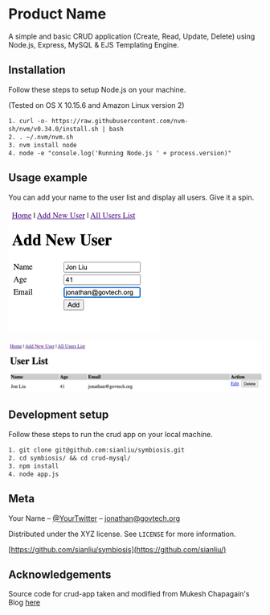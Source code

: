 # Product Name
A simple and basic CRUD application (Create, Read, Update, Delete) using Node.js, Express, MySQL & EJS Templating Engine.

## Installation

Follow these steps to setup Node.js on your machine. 

(Tested on OS X 10.15.6 and Amazon Linux version 2)
 
```
1. curl -o- https://raw.githubusercontent.com/nvm-sh/nvm/v0.34.0/install.sh | bash
2. . ~/.nvm/nvm.sh
3. nvm install node
4. node -e "console.log('Running Node.js ' + process.version)"
```

## Usage example

You can add your name to the user list and display all users. Give it a spin.  

![Add New User](add_new_user.jpg)

![User list](user_list.jpg)


## Development setup

Follow these steps to run the crud app on your local machine.  

```
1. git clone git@github.com:sianliu/symbiosis.git 
2. cd symbiosis/ && cd crud-mysql/
3. npm install
4. node app.js
```

## Meta

Your Name – [@YourTwitter](https://twitter.com/sianjon) – jonathan@govtech.org

Distributed under the XYZ license. See ``LICENSE`` for more information.

[https://github.com/sianliu/symbiosis](https://github.com/sianliu/)

## Acknowledgements

Source code for crud-app taken and modified from Mukesh Chapagain's Blog [here](http://blog.chapagain.com.np/node-js-express-mysql-simple-add-edit-delete-view-crud/)
